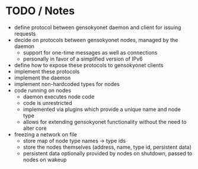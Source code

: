 # TODO / Notes

- define protocol between gensokyonet daemon and client for issuing requests
- decide on protocols between gensokyonet nodes, managed by the daemon
	- support for one-time messages as well as connections
	- personally in favor of a simplified version of IPv6
- define how to expose these protocols to gensokyonet clients
- implement these protocols
- implement the daemon
- implement non-hardcoded types for nodes
- code running on nodes
	- daemon executes node code
	- code is unrestricted
	- implemented via plugins which provide a unique name and node type
	- allows for extending gensokyonet functionality without the need to alter core
- freezing a network on file
	- store map of node type names -> type ids
	- store the nodes themselves (address, name, type id, persistent data)
	- persistent data optionally provided by nodes on shutdown, passed to nodes on wakeup